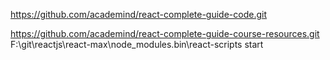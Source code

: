 https://github.com/academind/react-complete-guide-code.git

https://github.com/academind/react-complete-guide-course-resources.git
F:\git\reactjs\react-max\node_modules\.bin\react-scripts start

